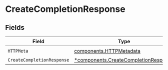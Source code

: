 # CreateCompletionResponse


## Fields

| Field                                                                                       | Type                                                                                        | Required                                                                                    | Description                                                                                 |
| ------------------------------------------------------------------------------------------- | ------------------------------------------------------------------------------------------- | ------------------------------------------------------------------------------------------- | ------------------------------------------------------------------------------------------- |
| `HTTPMeta`                                                                                  | [components.HTTPMetadata](../../models/components/httpmetadata.md)                          | :heavy_check_mark:                                                                          | N/A                                                                                         |
| `CreateCompletionResponse`                                                                  | [*components.CreateCompletionResponse](../../models/components/createcompletionresponse.md) | :heavy_minus_sign:                                                                          | OK                                                                                          |
